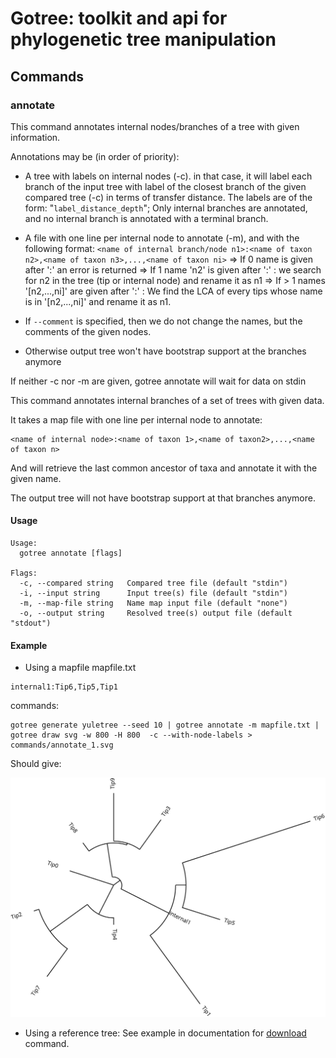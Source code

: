 # Gotree: toolkit and api for phylogenetic tree manipulation

## Commands

### annotate
This command annotates internal nodes/branches of a tree with given information.

Annotations may be (in order of priority):
- A tree with labels on internal nodes (-c). in that case, it will label each branch of 
   the input tree with label of the closest branch of the given compared tree (-c) in terms
   of transfer distance. The labels are of the form: "`label_distance_depth`"; Only internal branches
   are annotated, and no internal branch is annotated with a terminal branch.
- A file with one line per internal node to annotate (-m), and with the following format:
   `<name of internal branch/node n1>:<name of taxon n2>,<name of taxon n3>,...,<name of taxon ni>`
	=> If 0 name is given after ':' an error is returned
	=> If 1 name 'n2' is given after ':' : we search for n2 in the tree (tip or internal node)
       and rename it as n1
    => If > 1 names '[n2,...,ni]' are given after ':' : We find the LCA of every tips whose name 
	   is in '[n2,...,ni]' and rename it as n1.

- If `--comment` is specified, then we do not change the names, but the comments of the given nodes.
- Otherwise output tree won't have bootstrap support at the branches anymore

If neither -c nor -m are given, gotree annotate will wait for data on stdin

This command annotates internal branches of a set of trees with given data.

It takes a map file with one line per internal node to annotate:

```
<name of internal node>:<name of taxon 1>,<name of taxon2>,...,<name of taxon n>
```

And will retrieve the last common ancestor of taxa and annotate it with the given name.

The output tree will not have bootstrap support at that branches anymore.


#### Usage

```
Usage:
  gotree annotate [flags]

Flags:
  -c, --compared string   Compared tree file (default "stdin")
  -i, --input string      Input tree(s) file (default "stdin")
  -m, --map-file string   Name map input file (default "none")
  -o, --output string     Resolved tree(s) output file (default "stdout")
```

#### Example

* Using a mapfile
mapfile.txt
```
internal1:Tip6,Tip5,Tip1
```

commands:
```
gotree generate yuletree --seed 10 | gotree annotate -m mapfile.txt | gotree draw svg -w 800 -H 800  -c --with-node-labels > commands/annotate_1.svg
```

Should give:

![Tree image](annotate_1.svg)

* Using a reference tree: See example in documentation for [download](download.md) command. 
